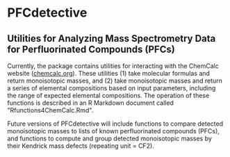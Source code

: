 # PFCdetective
## Utilities for Analyzing Mass Spectrometry Data for Perfluorinated Compounds (PFCs)

Currently, the package contains utilities for interacting with the ChemCalc website ([chemcalc.org](https://www.chemcalc.org/)). These utilities (1) take molecular formulas and return monoisotopic masses, and (2) take monoisotopic masses and return a series of elemental compositions based on input parameters, including the range of expected elemental compositions. The operation of these functions is described in an R Markdown document called "Rfunctions4ChemCalc.Rmd".

Future versions of PFCdetective will include functions to compare detected monoisotopic masses to lists of known perfluorinated compounds (PFCs), and functions to compute and group detected monoisotopic masses by their Kendrick mass defects (repeating unit = CF2).
